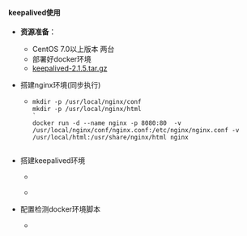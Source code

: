 #### keepalived使用

- **资源准备**：

  - CentOS 7.0以上版本 两台
  - 部署好docker环境
  - [keepalived-2.1.5.tar.gz](http://www.keepalived.org/download.html)

- 搭建nginx环境(同步执行)

  - ```shell
    mkdir -p /usr/local/nginx/conf
    mkdir -p /usr/local/nginx/html
    `
    docker run -d --name nginx -p 8080:80  -v /usr/local/nginx/conf/nginx.conf:/etc/nginx/nginx.conf -v /usr/local/html:/usr/share/nginx/html nginx
    
    
    ```

- 搭建keepalived环境

  - ```shell
    
    ```

  - ```
    
    ```

- 配置检测docker环境脚本

  - ```shell
    
    ```

    





